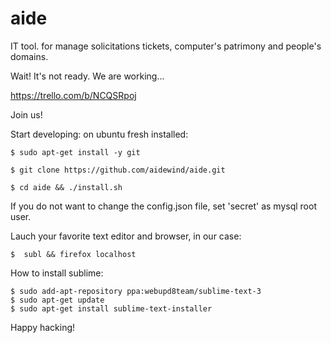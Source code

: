 aide
====

IT tool. for manage solicitations tickets, computer's patrimony and people's domains. 

Wait! It's not ready. We are working...

https://trello.com/b/NCQSRpoj

Join us!

Start developing: on ubuntu fresh installed:

    $ sudo apt-get install -y git
  
    $ git clone https://github.com/aidewind/aide.git
  
    $ cd aide && ./install.sh

If you do not want to change the config.json file, set 'secret' as mysql root user.

Lauch your favorite text editor and browser, in our case:

    $  subl && firefox localhost

How to install sublime:

    $ sudo add-apt-repository ppa:webupd8team/sublime-text-3
    $ sudo apt-get update
    $ sudo apt-get install sublime-text-installer

Happy hacking!
